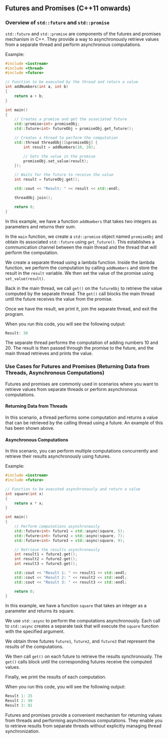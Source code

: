 ## Futures and Promises (C++11 onwards)
### Overview of `std::future` and `std::promise`
`std::future` and `std::promise` are components of the futures and promises mechanism in C++. They provide a way to asynchronously retrieve values from a separate thread and perform asynchronous computations.

Example:
```cpp
#include <iostream>
#include <thread>
#include <future>

// Function to be executed by the thread and return a value
int addNumbers(int a, int b)
{
    return a + b;
}

int main()
{
    // Creates a promise and get the associated future
    std::promise<int> promiseObj;
    std::future<int> futureObj = promiseObj.get_future();

    // Creates a thread to perform the computation
    std::thread threadObj([&promiseObj] {
        int result = addNumbers(10, 20);

        // Sets the value in the promise
        promiseObj.set_value(result);
    });

    // Waits for the future to receive the value
    int result = futureObj.get();

    std::cout << "Result: " << result << std::endl;

    threadObj.join();

    return 0;
}
```
In this example, we have a function `addNumbers` that takes two integers as parameters and returns their sum.

In the `main` function, we create a `std::promise` object named `promiseObj` and obtain its associated `std::future` using `get_future()`. This establishes a communication channel between the main thread and the thread that will perform the computation.

We create a separate thread using a lambda function. Inside the lambda function, we perform the computation by calling `addNumbers` and store the result in the `result` variable. We then set the value of the promise using `set_value(result)`.

Back in the main thread, we call `get()` on the `futureObj` to retrieve the value computed by the separate thread. The `get()` call blocks the main thread until the future receives the value from the promise.

Once we have the result, we print it, join the separate thread, and exit the program.

When you run this code, you will see the following output:
```cpp
Result: 30
```
The separate thread performs the computation of adding numbers 10 and 20. The result is then passed through the promise to the future, and the main thread retrieves and prints the value.

### Use Cases for Futures and Promises (Returning Data from Threads, Asynchronous Computations)

Futures and promises are commonly used in scenarios where you want to retrieve values from separate threads or perform asynchronous computations.

#### Returning Data from Threads
In this scenario, a thread performs some computation and returns a value that can be retrieved by the calling thread using a future. An example of this has been shown above.

#### Asynchronous Computations
In this scenario, you can perform multiple computations concurrently and retrieve their results asynchronously using futures.

Example:
```cpp
#include <iostream>
#include <future>

// Function to be executed asynchronously and return a value
int square(int x)
{
    return x * x;
}

int main()
{
    // Perform computations asynchronously
    std::future<int> future1 = std::async(square, 5);
    std::future<int> future2 = std::async(square, 7);
    std::future<int> future3 = std::async(square, 9);

    // Retrieve the results asynchronously
    int result1 = future1.get();
    int result2 = future2.get();
    int result3 = future3.get();

    std::cout << "Result 1: " << result1 << std::endl;
    std::cout << "Result 2: " << result2 << std::endl;
    std::cout << "Result 3: " << result3 << std::endl;

    return 0;
}
```
In this example, we have a function `square` that takes an integer as a parameter and returns its square.

We use `std::async` to perform the computations asynchronously. Each call to `std::async` creates a separate task that will execute the `square` function with the specified argument.

We obtain three futures `future1`, `future2`, and `future3` that represent the results of the computations.

We then call `get()` on each future to retrieve the results synchronously. The `get()` calls block until the corresponding futures receive the computed values.

Finally, we print the results of each computation.

When you run this code, you will see the following output:
```cpp
Result 1: 25
Result 2: 49
Result 3: 81
```

Futures and promises provide a convenient mechanism for returning values from threads and performing asynchronous computations. They enable you to retrieve results from separate threads without explicitly managing thread synchronization.